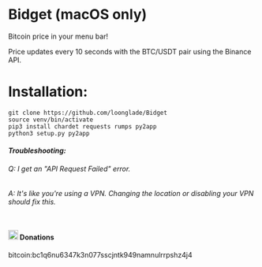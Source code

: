 # Bidget (macOS only)

Bitcoin price in your menu bar!

Price updates every 10 seconds with the BTC/USDT pair using the Binance API.

# Installation:
    git clone https://github.com/loonglade/Bidget
    source venv/bin/activate
    pip3 install chardet requests rumps py2app
    python3 setup.py py2app
    
#### <i>Troubleshooting:
###### Q: I get an "API Request Failed" error.
###### A: It's like you're using a VPN. Changing the location or disabling your VPN should fix this.</i><br></br>
#### <img src="https://www.file-extensions.org/imgs/app-icon/128/10409/bitcoin-core-icon.png" width="20" height="20"> Donations </img>
bitcoin:bc1q6nu6347k3n077sscjntk949namnulrrpshz4j4

